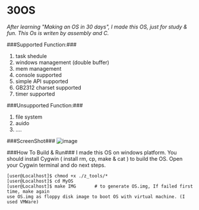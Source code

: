 30OS
=========
*After learning "Making an OS in 30 days", I made this OS, just for study & fun. This Os is writen by assembly and C.*

###Supported Function:###

1. task shedule
2. windows management (double buffer)
3. mem management
4. console supported
5. simple API supported
6. GB2312 charset supported
7. timer supported

###Unsupported Function:###

1. file system
2. auido
3. ....

###ScreenShot###
![image](https://github.com/wwy-hust/30OS/blob/master/screenshot.png)

###How To Build & Run###
I made this OS on windows platform. You should install Cygwin ( install rm, cp, make & cat ) to build the OS. Open your Cygwin terminal and do next steps.

    [user@Localhost]$ chmod +x ./z_tools/*
    [user@Localhost]$ cd MyOS
    [user@Localhost]$ make IMG       # to generate OS.img, If failed first time, make again
    use OS.img as floppy disk image to boot OS with virtual machine. (I used VMWare)
